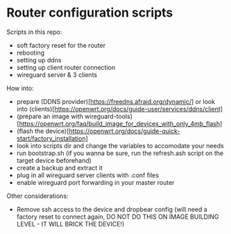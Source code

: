 # Router configuration scripts

Scripts in this repo:
- soft factory reset for the router
- rebooting
- setting up ddns
- setting up client router connection
- wireguard server & 3 clients

How into:
- prepare (DDNS provider)[https://freedns.afraid.org/dynamic/] or look into (clients)[https://openwrt.org/docs/guide-user/services/ddns/client]
- (prepare an image with wireguard-tools)[https://openwrt.org/faq/build_image_for_devices_with_only_4mb_flash]
- (flash the device)[https://openwrt.org/docs/guide-quick-start/factory_installation]
- look into scripts dir and change the variables to accomodate your needs
- run bootstrap.sh (if you wanna be sure, run the refresh.ash script on the target device beforehand)
- create a backup and extract it
- plug in all wireguard server clients with .conf files
- enable wireguard port forwarding in your master router

Other considerations:
- Remove ssh access to the device and dropbear config (will need a factory reset to connect again, DO NOT DO THIS ON IMAGE BUILDING LEVEL - IT WILL BRICK THE DEVICE!)
